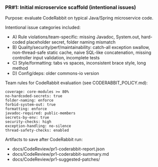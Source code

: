 ### PR#1: Initial microservice scaffold (intentional issues)

Purpose: evaluate CodeRabbit on typical Java/Spring microservice code.

Intentional issue categories included:
- A) Rule violations/team-specific: missing Javadoc, System.out, hard-coded placeholder secret, folder naming mismatch
- B) Quality/security/perf/maintainability: catch-all exception swallow, non-thread-safe static cache, naive SQL-like concatenation, missing controller input validation, incomplete tests
- C) Style/formatting: tabs vs spaces, inconsistent brace style, long method
- D) Config/deps: older commons-io version

Team rules for CodeRabbit evaluation (see CODERABBIT_POLICY.md):
```
coverage: core-modules >= 80%
no-hardcoded-secrets: true
folder-naming: enforce
forbid-system-out: true
formatting: enforce
javadoc-required: public-members
secrets-by-env: true
security-checks: high
exception-handling: no-silence
thread-safety-checks: enabled
```

Artifacts to save after CodeRabbit run:
- docs/CodeReview/pr1-coderabbit-report.json
- docs/CodeReview/pr1-coderabbit-summary.md
- docs/CodeReview/pr1-suggested-patches/


